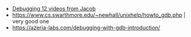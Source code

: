 
- [Debugging 12 videos from Jacob](https://www.youtube.com/playlist?list=PL9IEJIKnBJjHGWPN_S9NS_Ky1-tC8ZrUI)
- https://www.cs.swarthmore.edu/~newhall/unixhelp/howto_gdb.php | very good one
- https://azeria-labs.com/debugging-with-gdb-introduction/
